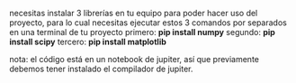necesitas instalar 3 librerías en tu equipo para poder hacer uso del proyecto, para lo cual necesitas ejecutar estos 3 comandos por separados en una terminal de tu proyecto
primero:
**pip install numpy**
segundo:
**pip install scipy**
tercero:
**pip install matplotlib**

nota: el código está en un notebook de jupiter, así que previamente debemos tener instalado el compilador de jupiter.
